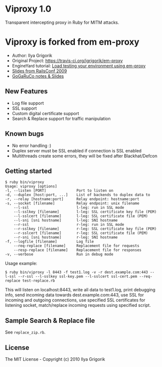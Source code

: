 # Viproxy 1.0

Transparent intercepting proxy in Ruby for MITM attacks.

# Viproxy is forked from em-proxy
- Author: Ilya Grigorik
- Original Project: https://travis-ci.org/igrigorik/em-proxy
- EngineYard tutorial: [Load testing your environment using em-proxy](http://docs.engineyard.com/em-proxy.html)
- [Slides from RailsConf 2009](http://bit.ly/D7oWB)
- [GoGaRuCo notes & Slides](http://www.igvita.com/2009/04/20/ruby-proxies-for-scale-and-monitoring/)

## New Features
- Log file support
- SSL support
- Custom digital certificate support
- Search & Replace support for traffic manipulation

## Known bugs
- No error handling :)
- Duplex server must be SSL enabled if connection is SSL enabled
- Multithreads create some errors, they will be fixed after Blackhat/Defcon


## Getting started

    $ ruby bin/viproxy
    Usage: viproxy [options]
    -l, --listen [PORT]              Port to listen on
    -d, --duplex [host:port, ...]    List of backends to duplex data to
    -r, --relay [hostname:port]      Relay endpoint: hostname:port
    -s, --socket [filename]          Relay endpoint: unix filename
        --l-ssl                      l-leg: run in SSL mode
        --l-sslkey [filename]        l-leg: SSL certificate key file (PEM)
        --l-sslcert [filename]       l-leg: SSL certificate file (PEM)
        --l-sni [sni hostname]       l-leg: SNI hostname
        --r-ssl                      r-leg: run in SSL mode
        --r-sslkey [filename]        r-leg: SSL certificate key file (PEM)
        --r-sslcert [filename]       r-leg: SSL certificate file (PEM)
        --r-sni [sni hostname]       r-leg: SNI hostname
    -f, --logfile [filename]         Log file
        --req-replace [filename]     Replacement file for requests
        --resp-replace [filename]    Replacement file for responses
    -v, --verbose                    Run in debug mode

Usage example:

    $ ruby bin/viproxy -l 8443 -f test1.log -v -r dest.example.com:443 --l-ssl --r-ssl --l-sslkey ssl-key.pem --l-sslcert ssl-cert.pem --req-replace test-replace.rb

This will listen on localhost:8443, write all data to test1.log, print debugging info, send incoming data towards dest.example.com:443, use SSL for incoming and outgoing connections, use specified SSL certificates for listening socket, match/replace incoming requests using specified script.

## Sample Search & Replace file

See `replace_zip.rb`.

## License

The MIT License - Copyright (c) 2010 Ilya Grigorik
